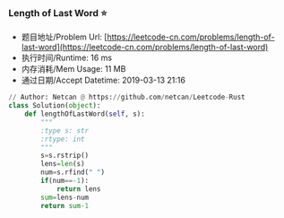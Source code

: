 
### Length of Last Word :star:
- 题目地址/Problem Url: [https://leetcode-cn.com/problems/length-of-last-word](https://leetcode-cn.com/problems/length-of-last-word)
- 执行时间/Runtime: 16 ms 
- 内存消耗/Mem Usage: 11 MB
- 通过日期/Accept Datetime: 2019-03-13 21:16
```python
// Author: Netcan @ https://github.com/netcan/Leetcode-Rust
class Solution(object):
    def lengthOfLastWord(self, s):
        """
        :type s: str
        :rtype: int
        """
        s=s.rstrip()
        lens=len(s)
        num=s.rfind(" ")
        if(num==-1):
            return lens
        sum=lens-num
        return sum-1

```
